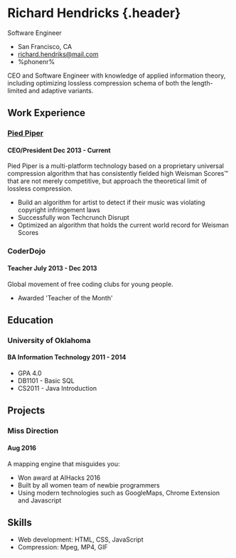 # Richard Hendricks {.header}

Software Engineer

- San Francisco, CA
- <richard.hendriks@mail.com>
- %phonenr%
<!-- - [richardhendricks.example.com](http://richardhendricks.example.com) -->

CEO and Software Engineer with knowledge of applied information theory,
including optimizing lossless compression schema of both the length-limited and
adaptive variants.

## Work Experience
### [Pied Piper](https://stripe.com)
#### <span>CEO/President</span> <span>Dec 2013 - Current</span>
Pied Piper is a multi-platform technology based on a proprietary universal
compression algorithm that has consistently fielded high Weisman Scores™ that
are not merely competitive, but approach the theoretical limit of lossless
compression.

- Build an algorithm for artist to detect if their music was violating
 copyright infringement laws
- Successfully won Techcrunch Disrupt
- Optimized an algorithm that holds the current world record for Weisman Scores

### CoderDojo
#### <span>Teacher</span> <span>July 2013 - Dec 2013</span>
Global movement of free coding clubs for young people.

- Awarded 'Teacher of the Month'

## Education
### University of Oklahoma
#### <span>BA Information Technology</span> <span>2011 - 2014</span>

- GPA 4.0
- DB1101 - Basic SQL
- CS2011 - Java Introduction

## Projects
### Miss Direction
#### Aug 2016

A mapping engine that misguides you:

- Won award at AIHacks 2016
- Built by all women team of newbie programmers
- Using modern technologies such as GoogleMaps, Chrome Extension and Javascript

## Skills

- Web development: HTML, CSS, JavaScript
- Compression: Mpeg, MP4, GIF